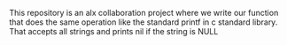 This repository is an alx collaboration project where we write our function that does the same operation like the standard printf in c standard library.
That accepts all strings and prints nil if the string is NULL
